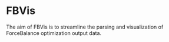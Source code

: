 # FBVis

The aim of FBVis is to streamline the parsing and visualization of
ForceBalance optimization output data. 
